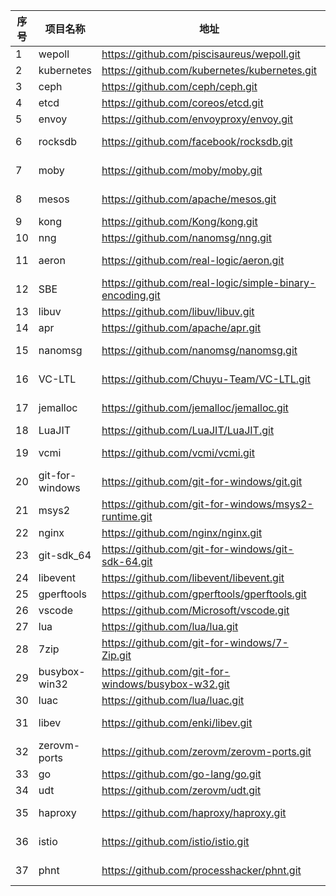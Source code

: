 

序号 | 项目名称|地址|备注
---|---|---|---
1 | wepoll |https://github.com/piscisaureus/wepoll.git|epoll for windows
2 | kubernetes |https://github.com/kubernetes/kubernetes.git| managing containerized applications
3 | ceph |https://github.com/ceph/ceph.git|a scalable distributed storage system
4 | etcd |https://github.com/coreos/etcd.git|a distributed reliable key-value store
5 | envoy |https://github.com/envoyproxy/envoy.git|C++ front/service proxy
6 | rocksdb |https://github.com/facebook/rocksdb.git|embeddable, persistent key-value store library
7 | moby | https://github.com/moby/moby.git|container to assemble container-based systems
8 | mesos | https://github.com/apache/mesos.git|provides efficient resource isolation and sharing 
9 | kong | https://github.com/Kong/kong.git|The Microservice API Gateway
10| nng | https://github.com/nanomsg/nng.git|nanomsg-next-generation
11| aeron |https://github.com/real-logic/aeron.git|UDP unicast,multicast, and IPC message transport 
12| SBE |https://github.com/real-logic/simple-binary-encoding.git|Simple Binary Encoding (SBE) 
13| libuv|https://github.com/libuv/libuv.git|Cross-platform asynchronous I/O
14| apr |https://github.com/apache/apr.git|Apache Portable Runtime 
15| nanomsg|https://github.com/nanomsg/nanomsg.git|a simple high-performance implementation
16| VC-LTL | https://github.com/Chuyu-Team/VC-LTL.git|Shared to msvcrt.dll and optimize the C/C++ bin size. 
17| jemalloc |https://github.com/jemalloc/jemalloc.git|a general purpose malloc(3) implementation 
18| LuaJIT|https://github.com/LuaJIT/LuaJIT.git|Just-In-Time (JIT) compiler for the Lua 
19| vcmi | https://github.com/vcmi/vcmi.git|Open-source engine for Heroes of Might and Magic III
20| git-for-windows|https://github.com/git-for-windows/git.git|A fork of Git containing Windows-specific patches
21| msys2|https://github.com/git-for-windows/msys2-runtime.git|minimal system 2
22| nginx | https://github.com/nginx/nginx.git|nginx [engine x] 
23|git-sdk_64|https://github.com/git-for-windows/git-sdk-64.git|64-bit Git for Windows SDK 
24|libevent|https://github.com/libevent/libevent.git|execute a callback function when occurs 
25|gperftools|https://github.com/gperftools/gperftools.git|The fastest malloc
26|vscode|https://github.com/Microsoft/vscode.git|Visual Studio Code
27|lua|https://github.com/lua/lua.git|powerful,efficient,lightweight,embeddable
28|7zip|https://github.com/git-for-windows/7-Zip.git| a file archiver with a high compression ratio.
29|busybox-win32|https://github.com/git-for-windows/busybox-w32.git|WIN32 native port of BusyBox
30|luac|https://github.com/lua/luac.git|lua bytecode format
31|libev|https://github.com/enki/libev.git|a high-performance event loop/event model
32|zerovm-ports|https://github.com/zerovm/zerovm-ports.git|Software and libs ported to ZeroVM
33|go|https://github.com/go-lang/go.git| Go programming language.
34|udt|https://github.com/zerovm/udt.git|UDP-based Data Transfer (UDT) Library
35|haproxy|https://github.com/haproxy/haproxy.git|HAProxy Load Balancer's development branch 
36|istio| https://github.com/istio/istio.git | Connect, secure, control, and observe services
37|phnt| https://github.com/processhacker/phnt.git | the most up-to-date set of Native windows API definitions
